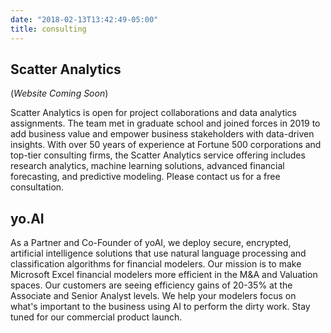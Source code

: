 ```yaml
---
date: "2018-02-13T13:42:49-05:00"
title: consulting
---
```


## Scatter Analytics
(_Website Coming Soon_)

Scatter Analytics is open for project collaborations and data analytics assignments. The team met in graduate school and joined forces in 2019 to add business value and empower business stakeholders with data-driven insights. With over 50 years of experience at Fortune 500 corporations and top-tier consulting firms, the Scatter Analytics service offering includes research analytics, machine learning solutions, advanced financial forecasting, and predictive modeling. Please contact us for a free consultation.

## yo.AI

As a Partner and Co-Founder of yoAI, we deploy secure, encrypted, artificial intelligence solutions that use natural language processing and classification algorithms  for financial modelers. Our mission is to make Microsoft Excel financial modelers more efficient in the M&A and Valuation spaces. Our customers are seeing efficiency gains of 20-35% at the Associate and Senior Analyst levels. We help your modelers focus on what's important to the business  using AI to perform the dirty work. Stay tuned for our commercial product launch.